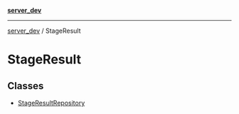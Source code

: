 [**server_dev**](../README.md)

***

[server_dev](../README.md) / StageResult

# StageResult

## Classes

- [StageResultRepository](classes/StageResultRepository.md)
